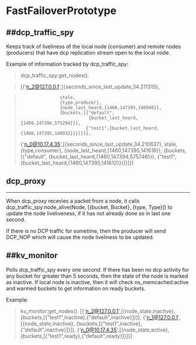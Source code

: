 # FastFailoverPrototype


##dcp_traffic_spy
---

Keeps track of liveliness of the local node (consumer) and remote nodes (producers) that have dcp replication stream open to the local node.

Example of information tracked by dcp_traffic_spy:
> dcp_traffic_spy:get_nodes().

> [{'n_2@127.0.0.1',[{seconds_since_last_update,34.211315},

>                    stale,
>                    {type,producer},
>                    {node_last_heard,{1460,147395,140940}},
>                    {buckets,[{"default",
>                               {bucket_last_heard,{1460,147394,575294}}},
>                              {"test1",{bucket_last_heard,{1460,147395,140932}}}]}]},
> {'n_0@10.17.4.35',[{seconds_since_last_update,34.210637},
>                     stale,
>                    {type,consumer},
>                    {node_last_heard,{1460,147395,141618}},
>                    {buckets,[{"default",
>                               {bucket_last_heard,{1460,147394,575746}}},
>                              {"test1",{bucket_last_heard,{1460,147395,141612}}}]}]}]

## dcp_proxy
---

When dcp_proxy recevies a packet from a node, it calls dcp_traffic_spy:node_alive(Node, [{bucket, Bucket}, {type, Type}]) to update the node liveliveness, if it has not already done so in last one second.

If there is no DCP traffic for sometime, then the producer will send DCP_NOP which will cause the node liveliness to be updated.


##kv_monitor
---

Polls dcp_traffic_spy every one second. If there has been no dcp activity 
for any bucket for greater than 5 seconds, then the state of the node is
 marked as inactive.
If local node is inactive, then it will check ns_memcached:active and warmed 
buckets to get information on ready buckets.


Example:

> kv_monitor:get_nodes().
> [{'n_2@127.0.0.1',[{node_state,inactive},
>                    {buckets,[{"test1",inactive},{"default",inactive}]}]},
> {'n_1@127.0.0.1',[{node_state,inactive},
>                   {buckets,[{"test1",inactive},{"default",inactive}]}]},
> {'n_0@10.17.4.35',[{node_state,active},
>                    {buckets,[{"test1",ready},{"default",ready}]}]}]

